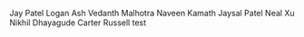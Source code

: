 Jay Patel
Logan Ash
Vedanth Malhotra
Naveen Kamath
Jaysal Patel
Neal Xu
Nikhil Dhayagude
Carter Russell test
